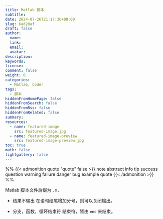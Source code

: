 ```yaml
---
title: Matlab 脚本
subtitle:
date: 2024-07-26T21:17:36+08:00
slug: 6ad28af
draft: false
author:
  name:
  link:
  email:
  avatar:
description:
keywords:
license:
comment: false
weight: 0
categories:
  - Matlab, Coder
tags:
  - 脚本
hiddenFromHomePage: false
hiddenFromSearch: false
hiddenFromRss: false
hiddenFromRelated: false
summary:
resources:
  - name: featured-image
    src: featured-image.jpg
  - name: featured-image-preview
    src: featured-image-preview.jpg
toc: true
math: false
lightgallery: false
---
```

%% 
{{< admonition quote "quote" false >}}
note abstract info tip success question warning failure danger bug example quote
{{< /admonition >}}
 %%
<!--more-->

Matlab 脚本文件后缀为 `.m`，

- 结果不输出
在语句结尾增加分号，则可以关闭输出。

- 分支，函数，循环结束符
结束符，皆由 `end` 来结束。



